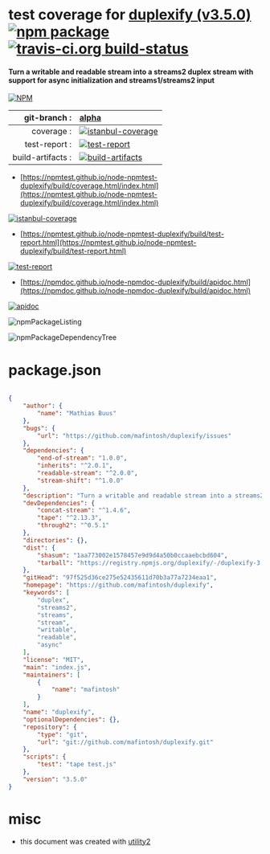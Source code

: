 # test coverage for  [duplexify (v3.5.0)](https://github.com/mafintosh/duplexify)  [![npm package](https://img.shields.io/npm/v/npmtest-duplexify.svg?style=flat-square)](https://www.npmjs.org/package/npmtest-duplexify) [![travis-ci.org build-status](https://api.travis-ci.org/npmtest/node-npmtest-duplexify.svg)](https://travis-ci.org/npmtest/node-npmtest-duplexify)
#### Turn a writable and readable stream into a streams2 duplex stream with support for async initialization and streams1/streams2 input

[![NPM](https://nodei.co/npm/duplexify.png?downloads=true&downloadRank=true&stars=true)](https://www.npmjs.com/package/duplexify)

| git-branch : | [alpha](https://github.com/npmtest/node-npmtest-duplexify/tree/alpha)|
|--:|:--|
| coverage : | [![istanbul-coverage](https://npmtest.github.io/node-npmtest-duplexify/build/coverage.badge.svg)](https://npmtest.github.io/node-npmtest-duplexify/build/coverage.html/index.html)|
| test-report : | [![test-report](https://npmtest.github.io/node-npmtest-duplexify/build/test-report.badge.svg)](https://npmtest.github.io/node-npmtest-duplexify/build/test-report.html)|
| build-artifacts : | [![build-artifacts](https://npmtest.github.io/node-npmtest-duplexify/glyphicons_144_folder_open.png)](https://github.com/npmtest/node-npmtest-duplexify/tree/gh-pages/build)|

- [https://npmtest.github.io/node-npmtest-duplexify/build/coverage.html/index.html](https://npmtest.github.io/node-npmtest-duplexify/build/coverage.html/index.html)

[![istanbul-coverage](https://npmtest.github.io/node-npmtest-duplexify/build/screenCapture.buildCi.browser.%252Ftmp%252Fbuild%252Fcoverage.lib.html.png)](https://npmtest.github.io/node-npmtest-duplexify/build/coverage.html/index.html)

- [https://npmtest.github.io/node-npmtest-duplexify/build/test-report.html](https://npmtest.github.io/node-npmtest-duplexify/build/test-report.html)

[![test-report](https://npmtest.github.io/node-npmtest-duplexify/build/screenCapture.buildCi.browser.%252Ftmp%252Fbuild%252Ftest-report.html.png)](https://npmtest.github.io/node-npmtest-duplexify/build/test-report.html)

- [https://npmdoc.github.io/node-npmdoc-duplexify/build/apidoc.html](https://npmdoc.github.io/node-npmdoc-duplexify/build/apidoc.html)

[![apidoc](https://npmdoc.github.io/node-npmdoc-duplexify/build/screenCapture.buildCi.browser.%252Ftmp%252Fbuild%252Fapidoc.html.png)](https://npmdoc.github.io/node-npmdoc-duplexify/build/apidoc.html)

![npmPackageListing](https://npmtest.github.io/node-npmtest-duplexify/build/screenCapture.npmPackageListing.svg)

![npmPackageDependencyTree](https://npmtest.github.io/node-npmtest-duplexify/build/screenCapture.npmPackageDependencyTree.svg)



# package.json

```json

{
    "author": {
        "name": "Mathias Buus"
    },
    "bugs": {
        "url": "https://github.com/mafintosh/duplexify/issues"
    },
    "dependencies": {
        "end-of-stream": "1.0.0",
        "inherits": "^2.0.1",
        "readable-stream": "^2.0.0",
        "stream-shift": "^1.0.0"
    },
    "description": "Turn a writable and readable stream into a streams2 duplex stream with support for async initialization and streams1/streams2 input",
    "devDependencies": {
        "concat-stream": "^1.4.6",
        "tape": "^2.13.3",
        "through2": "^0.5.1"
    },
    "directories": {},
    "dist": {
        "shasum": "1aa773002e1578457e9d9d4a50b0ccaaebcbd604",
        "tarball": "https://registry.npmjs.org/duplexify/-/duplexify-3.5.0.tgz"
    },
    "gitHead": "97f525d36ce275e52435611d70b3a77a7234eaa1",
    "homepage": "https://github.com/mafintosh/duplexify",
    "keywords": [
        "duplex",
        "streams2",
        "streams",
        "stream",
        "writable",
        "readable",
        "async"
    ],
    "license": "MIT",
    "main": "index.js",
    "maintainers": [
        {
            "name": "mafintosh"
        }
    ],
    "name": "duplexify",
    "optionalDependencies": {},
    "repository": {
        "type": "git",
        "url": "git://github.com/mafintosh/duplexify.git"
    },
    "scripts": {
        "test": "tape test.js"
    },
    "version": "3.5.0"
}
```



# misc
- this document was created with [utility2](https://github.com/kaizhu256/node-utility2)
